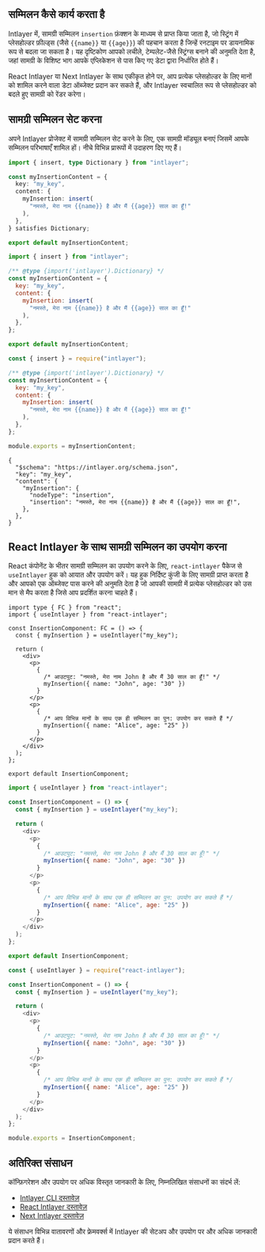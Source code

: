 ## सम्मिलन कैसे कार्य करता है

Intlayer में, सामग्री सम्मिलन `insertion` फ़ंक्शन के माध्यम से प्राप्त किया जाता है, जो स्ट्रिंग में प्लेसहोल्डर फ़ील्ड्स (जैसे `{{name}}` या `{{age}}`) की पहचान करता है जिन्हें रनटाइम पर डायनामिक रूप से बदला जा सकता है। यह दृष्टिकोण आपको लचीले, टेम्पलेट-जैसे स्ट्रिंग्स बनाने की अनुमति देता है, जहां सामग्री के विशिष्ट भाग आपके एप्लिकेशन से पास किए गए डेटा द्वारा निर्धारित होते हैं।

React Intlayer या Next Intlayer के साथ एकीकृत होने पर, आप प्रत्येक प्लेसहोल्डर के लिए मानों को शामिल करने वाला डेटा ऑब्जेक्ट प्रदान कर सकते हैं, और Intlayer स्वचालित रूप से प्लेसहोल्डर को बदले हुए सामग्री को रेंडर करेगा।

## सामग्री सम्मिलन सेट करना

अपने Intlayer प्रोजेक्ट में सामग्री सम्मिलन सेट करने के लिए, एक सामग्री मॉड्यूल बनाएं जिसमें आपके सम्मिलन परिभाषाएँ शामिल हों। नीचे विभिन्न प्रारूपों में उदाहरण दिए गए हैं।

```typescript fileName="**/*.content.ts" contentDeclarationFormat="typescript"
import { insert, type Dictionary } from "intlayer";

const myInsertionContent = {
  key: "my_key",
  content: {
    myInsertion: insert(
      "नमस्ते, मेरा नाम {{name}} है और मैं {{age}} साल का हूँ!"
    ),
  },
} satisfies Dictionary;

export default myInsertionContent;
```

```javascript fileName="**/*.content.mjs" contentDeclarationFormat="esm"
import { insert } from "intlayer";

/** @type {import('intlayer').Dictionary} */
const myInsertionContent = {
  key: "my_key",
  content: {
    myInsertion: insert(
      "नमस्ते, मेरा नाम {{name}} है और मैं {{age}} साल का हूँ!"
    ),
  },
};

export default myInsertionContent;
```

```javascript fileName="**/*.content.cjs" contentDeclarationFormat="commonjs"
const { insert } = require("intlayer");

/** @type {import('intlayer').Dictionary} */
const myInsertionContent = {
  key: "my_key",
  content: {
    myInsertion: insert(
      "नमस्ते, मेरा नाम {{name}} है और मैं {{age}} साल का हूँ!"
    ),
  },
};

module.exports = myInsertionContent;
```

```json5 fileName="**/*.content.json" contentDeclarationFormat="json"
{
  "$schema": "https://intlayer.org/schema.json",
  "key": "my_key",
  "content": {
    "myInsertion": {
      "nodeType": "insertion",
      "insertion": "नमस्ते, मेरा नाम {{name}} है और मैं {{age}} साल का हूँ!",
    },
  },
}
```

## React Intlayer के साथ सामग्री सम्मिलन का उपयोग करना

React कंपोनेंट के भीतर सामग्री सम्मिलन का उपयोग करने के लिए, `react-intlayer` पैकेज से `useIntlayer` हुक को आयात और उपयोग करें। यह हुक निर्दिष्ट कुंजी के लिए सामग्री प्राप्त करता है और आपको एक ऑब्जेक्ट पास करने की अनुमति देता है जो आपकी सामग्री में प्रत्येक प्लेसहोल्डर को उस मान से मैप करता है जिसे आप प्रदर्शित करना चाहते हैं।

```tsx fileName="**/*.tsx" codeFormat="typescript"
import type { FC } from "react";
import { useIntlayer } from "react-intlayer";

const InsertionComponent: FC = () => {
  const { myInsertion } = useIntlayer("my_key");

  return (
    <div>
      <p>
        {
          /* आउटपुट: "नमस्ते, मेरा नाम John है और मैं 30 साल का हूँ!" */
          myInsertion({ name: "John", age: "30" })
        }
      </p>
      <p>
        {
          /* आप विभिन्न मानों के साथ एक ही सम्मिलन का पुन: उपयोग कर सकते हैं */
          myInsertion({ name: "Alice", age: "25" })
        }
      </p>
    </div>
  );
};

export default InsertionComponent;
```

```javascript fileName="**/*.mjx" codeFormat="esm"
import { useIntlayer } from "react-intlayer";

const InsertionComponent = () => {
  const { myInsertion } = useIntlayer("my_key");

  return (
    <div>
      <p>
        {
          /* आउटपुट: "नमस्ते, मेरा नाम John है और मैं 30 साल का हूँ!" */
          myInsertion({ name: "John", age: "30" })
        }
      </p>
      <p>
        {
          /* आप विभिन्न मानों के साथ एक ही सम्मिलन का पुन: उपयोग कर सकते हैं */
          myInsertion({ name: "Alice", age: "25" })
        }
      </p>
    </div>
  );
};

export default InsertionComponent;
```

```javascript fileName="**/*.cjs" codeFormat="commonjs"
const { useIntlayer } = require("react-intlayer");

const InsertionComponent = () => {
  const { myInsertion } = useIntlayer("my_key");

  return (
    <div>
      <p>
        {
          /* आउटपुट: "नमस्ते, मेरा नाम John है और मैं 30 साल का हूँ!" */
          myInsertion({ name: "John", age: "30" })
        }
      </p>
      <p>
        {
          /* आप विभिन्न मानों के साथ एक ही सम्मिलन का पुन: उपयोग कर सकते हैं */
          myInsertion({ name: "Alice", age: "25" })
        }
      </p>
    </div>
  );
};

module.exports = InsertionComponent;
```

## अतिरिक्त संसाधन

कॉन्फ़िगरेशन और उपयोग पर अधिक विस्तृत जानकारी के लिए, निम्नलिखित संसाधनों का संदर्भ लें:

- [Intlayer CLI दस्तावेज़](https://github.com/aymericzip/intlayer/blob/main/docs/hi/intlayer_cli.md)
- [React Intlayer दस्तावेज़](https://github.com/aymericzip/intlayer/blob/main/docs/hi/intlayer_with_create_react_app.md)
- [Next Intlayer दस्तावेज़](https://github.com/aymericzip/intlayer/blob/main/docs/hi/intlayer_with_nextjs_15.md)

ये संसाधन विभिन्न वातावरणों और फ्रेमवर्क्स में Intlayer की सेटअप और उपयोग पर और अधिक जानकारी प्रदान करते हैं।
